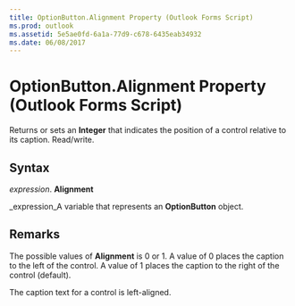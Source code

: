 ```yaml
---
title: OptionButton.Alignment Property (Outlook Forms Script)
ms.prod: outlook
ms.assetid: 5e5ae0fd-6a1a-77d9-c678-6435eab34932
ms.date: 06/08/2017
---
```



# OptionButton.Alignment Property (Outlook Forms Script)

Returns or sets an **Integer** that indicates the position of a control relative to its caption. Read/write.


## Syntax

 _expression_. **Alignment**

 _expression_A variable that represents an **OptionButton** object.


## Remarks

The possible values of **Alignment** is 0 or 1. A value of 0 places the caption to the left of the control. A value of 1 places the caption to the right of the control (default).

The caption text for a control is left-aligned.


